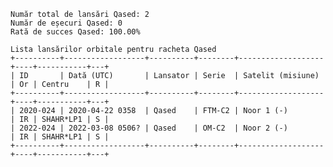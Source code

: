     Număr total de lansări Qased: 2
    Număr de eșecuri Qased: 0
    Rată de succes Qased: 100.00%
    
    Lista lansărilor orbitale pentru racheta Qased
    +----------+------------------+----------+--------+-------------------+----+-----------+---+
    | ID       | Dată (UTC)       | Lansator | Serie  | Satelit (misiune) | Or | Centru    | R |
    +----------+------------------+----------+--------+-------------------+----+-----------+---+
    | 2020-024 | 2020-04-22 0358  | Qased    | FTM-C2 | Noor 1 (-)        | IR | SHAHR*LP1 | S |
    | 2022-024 | 2022-03-08 0506? | Qased    | OM-C2  | Noor 2 (-)        | IR | SHAHR*LP1 | S |
    +----------+------------------+----------+--------+-------------------+----+-----------+---+
    
    
